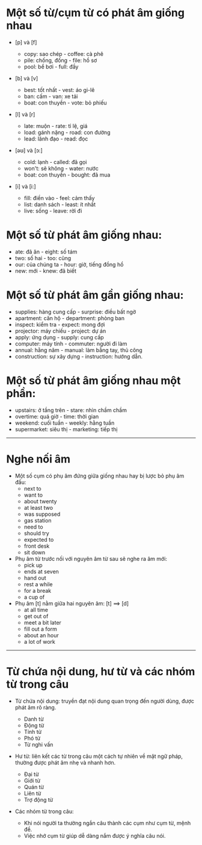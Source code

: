 # Một số từ/cụm từ có phát âm giống nhau

- [p] và [f]

  - copy: sao chép - coffee: cà phê
  - pile: chống, đống - file: hồ sơ
  - pool: bể bơi - full: đầy

- [b] và [v]

  - best: tốt nhất - vest: áo gi-lê
  - ban: cấm - van: xe tải
  - boat: con thuyền - vote: bỏ phiếu

- [l] và [r]

  - late: muộn - rate: tỉ lệ, giá
  - load: gánh nặng - road: con đường
  - lead: lãnh đạo - read: đọc

- [əʊ] và [ɔ:]

  - cold: lạnh - called: đã gọi
  - won't: sẽ không - water: nước
  - boat: con thuyền - bought: đã mua

- [i] và [i:]

  - fill: điền vào - feel: cảm thấy
  - list: danh sách - least: ít nhất
  - live: sống - leave: rời đi

# Một số từ phát âm giống nhau:

- ate: đã ăn - eight: số tám
- two: số hai - too: cũng
- our: của chúng ta - hour: giờ, tiếng đồng hồ
- new: mới - knew: đã biết

# Một số từ phát âm gần giống nhau:

- supplies: hàng cung cấp - surprise: điều bất ngờ
- apartment: căn hộ - department: phòng ban
- inspect: kiểm tra - expect: mong đợi
- projector: máy chiếu - project: dự án
- apply: ứng dụng - supply: cung cấp
- computer: máy tính - commuter: người đi làm
- annual: hằng năm - manual: làm bằng tay, thủ công
- construction: sự xây dựng - instruction: hướng dẫn.

# Một số từ phát âm giống nhau một phần:

- upstairs: ở tầng trên - stare: nhìn chầm chầm
- overtime: quá giờ - time: thời gian
- weekend: cuối tuần - weekly: hằng tuần
- supermarket: siêu thị - marketing: tiếp thị

---

# Nghe nối âm

- Một số cụm có phụ âm đứng giữa giống nhau hay bị lược bỏ phụ âm đầu:
  - next to
  - want to
  - about twenty
  - at least two
  - was supposed
  - gas station
  - need to
  - should try
  - expected to
  - front desk
  - sit down
- Phụ âm từ trước nối với nguyên âm từ sau sẽ nghe ra âm mới:
  - pick up
  - ends at seven
  - hand out
  - rest a while
  - for a break
  - a cup of
- Phụ âm [t] nằm giữa hai nguyên âm: [t] ==> [d]
  - at all time
  - get out of
  - meet a bit later
  - fill out a form
  - about an hour
  - a lot of work

---

# Từ chứa nội dung, hư từ và các nhóm từ trong câu

- Từ chứa nội dung: truyền đạt nội dung quan trọng đến người dùng, được phát âm rõ ràng.

  - Danh từ
  - Động từ
  - Tính từ
  - Phó từ
  - Từ nghi vấn

- Hư từ: liên kết các từ trong câu một cách tự nhiên về mặt ngữ pháp, thường được phát âm nhẹ và nhanh hơn.

  - Đại từ
  - Giới từ
  - Quán từ
  - Liên từ
  - Trợ động từ

- Các nhóm từ trong câu:
  - Khi nói người ta thường ngắn câu thành các cụm như cụm từ, mệnh đề.
  - Việc nhớ cụm từ giúp dễ dàng nắm được ý nghĩa câu nói.
